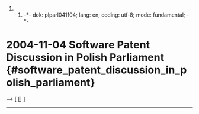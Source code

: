 1.  1.  -\*- dok: plparl041104; lang: en; coding: utf-8; mode:
        fundamental; -\*-

# 2004-11-04 Software Patent Discussion in Polish Parliament {#software_patent_discussion_in_polish_parliament}

\--\> \[ \[\] \]

------------------------------------------------------------------------
